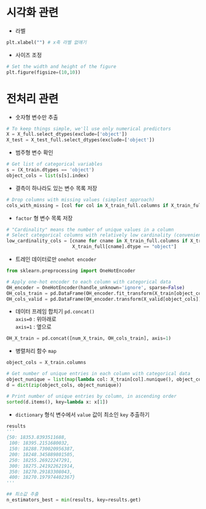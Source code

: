 # 시각화 관련

- 라벨
```python
plt.xlabel("") # x축 라벨 없애기
```

- 사이즈 조정
```python
# Set the width and height of the figure
plt.figure(figsize=(10,10))
```

# 전처리 관련

- 숫자형 변수만 추출
```python
# To keep things simple, we'll use only numerical predictors
X = X_full.select_dtypes(exclude=['object'])
X_test = X_test_full.select_dtypes(exclude=['object'])
```

- 범주형 변수 확인
```python
# Get list of categorical variables
s = (X_train.dtypes == 'object')
object_cols = list(s[s].index)
```

- 결측이 하나라도 있는 변수 목록 저장
```python
# Drop columns with missing values (simplest approach)
cols_with_missing = [col for col in X_train_full.columns if X_train_full[col].isnull().any()] 
```

- ```factor``` 형 변수 목록 저장
```python
# "Cardinality" means the number of unique values in a column
# Select categorical columns with relatively low cardinality (convenient but arbitrary)
low_cardinality_cols = [cname for cname in X_train_full.columns if X_train_full[cname].nunique() < 10 and 
                        X_train_full[cname].dtype == "object"]
```

- 트레인 데이터로만 ```onehot encoder``` 
```python
from sklearn.preprocessing import OneHotEncoder

# Apply one-hot encoder to each column with categorical data
OH_encoder = OneHotEncoder(handle_unknown='ignore', sparse=False)
OH_cols_train = pd.DataFrame(OH_encoder.fit_transform(X_train[object_cols]))
OH_cols_valid = pd.DataFrame(OH_encoder.transform(X_valid[object_cols]))
```

- 데이터 프레임 합치기
```pd.concat()```  
```axis=0``` : 위아래로  
```axis=1``` : 옆으로  
 ```python
 OH_X_train = pd.concat([num_X_train, OH_cols_train], axis=1)
 ```
 
- 병렬처리 함수 ```map```  
```python
object_cols = X_train.columns

# Get number of unique entries in each column with categorical data
object_nunique = list(map(lambda col: X_train[col].nunique(), object_cols))
d = dict(zip(object_cols, object_nunique))

# Print number of unique entries by column, in ascending order
sorted(d.items(), key=lambda x: x[1])
```

- ```dictionary``` 형식 변수에서 ```value``` 값이 최소인 ```key``` 추출하기
```python
results
'''
{50: 18353.8393511688,
 100: 18395.2151680032,
 150: 18288.730020956387,
 200: 18248.345889801505,
 250: 18255.26922247291,
 300: 18275.241922621914,
 350: 18270.29183308043,
 400: 18270.197974402367}
'''

## 최소값 추출
n_estimators_best = min(results, key=results.get)
```
